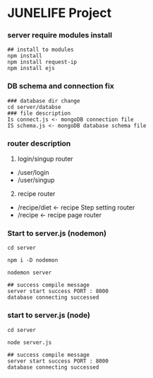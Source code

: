 # JUNELIFE Project

### server require modules install

    ## install to modules
    npm install
    npm install request-ip
    npm install ejs

### DB schema and connection fix

    ### database dir change
    cd server/databse
    ### file description
    Is connect.js <- mongoDB connection file
    IS schema.js <- mongoDB database schema file

### router description

1. login/singup router

- /user/login
- /user/singup

2. recipe router

- /recipe/diet <- recipe Step setting router
- /recipe <- recipe page router

### Start to server.js (nodemon)

    cd server

    npm i -D nodemon

    nodemon server

    ## success compile message
    server start success PORT : 8000
    database connecting successed

### start to server.js (node)

    cd server

    node server.js

    ## success compile message
    server start success PORT : 8000
    database connecting successed
